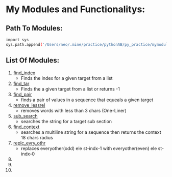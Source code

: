 # My Modules and Functionalitys:

## Path To Modules:
```sh
import sys
sys.path.append('/Users/neo/.mine/practice/pythonAB/py_practice/mymodules')
```
## List Of Modules:
1. [find_index](./searches.py)    
    * Finds the index for a given target from a list    
2. [find_tar](./searches.py)    
    * Finds the a given target from a list or returns -1     
3. [find_pair](./searches.py)    
    * finds a pair of values in a sequence that equeals a given target    
4. [remove_lessrel](./searches.py)    
    * removes words with less than 3 chars (One-Liner)
5. [sub_search](./searches.py)    
    * searches the string for a target sub section
6. [find_context](./searches.py)    
    * searches a multiline string for a sequence then returns the context 18 chars radius
7. [replc_evry_othr](./quick2.py)    
    * replaces everyother(odd) ele st-indx-1 with everyother(even) ele st-indx-0
8. []()    
9. []()    
10. []()    
